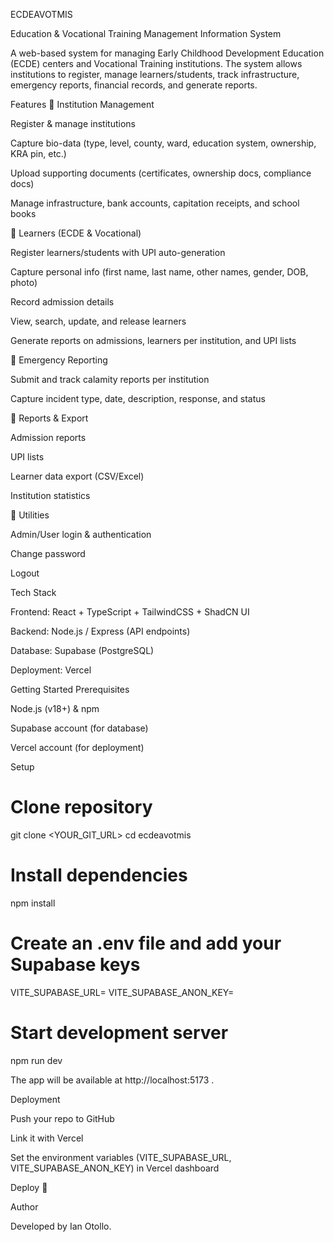 ECDEAVOTMIS

Education & Vocational Training Management Information System

A web-based system for managing Early Childhood Development Education (ECDE) centers and Vocational Training institutions. The system allows institutions to register, manage learners/students, track infrastructure, emergency reports, financial records, and generate reports.

Features
🔹 Institution Management

Register & manage institutions

Capture bio-data (type, level, county, ward, education system, ownership, KRA pin, etc.)

Upload supporting documents (certificates, ownership docs, compliance docs)

Manage infrastructure, bank accounts, capitation receipts, and school books

🔹 Learners (ECDE & Vocational)

Register learners/students with UPI auto-generation

Capture personal info (first name, last name, other names, gender, DOB, photo)

Record admission details

View, search, update, and release learners

Generate reports on admissions, learners per institution, and UPI lists

🔹 Emergency Reporting

Submit and track calamity reports per institution

Capture incident type, date, description, response, and status

🔹 Reports & Export

Admission reports

UPI lists

Learner data export (CSV/Excel)

Institution statistics

🔹 Utilities

Admin/User login & authentication

Change password

Logout

Tech Stack

Frontend: React + TypeScript + TailwindCSS + ShadCN UI

Backend: Node.js / Express (API endpoints)

Database: Supabase (PostgreSQL)

Deployment: Vercel

Getting Started
Prerequisites

Node.js (v18+) & npm

Supabase account (for database)

Vercel account (for deployment)

Setup
# Clone repository
git clone <YOUR_GIT_URL>
cd ecdeavotmis

# Install dependencies
npm install

# Create an .env file and add your Supabase keys
VITE_SUPABASE_URL=<your-supabase-url>
VITE_SUPABASE_ANON_KEY=<your-supabase-anon-key>

# Start development server
npm run dev


The app will be available at http://localhost:5173
.

Deployment

Push your repo to GitHub

Link it with Vercel

Set the environment variables (VITE_SUPABASE_URL, VITE_SUPABASE_ANON_KEY) in Vercel dashboard

Deploy 🎉

Author

Developed by Ian Otollo.
